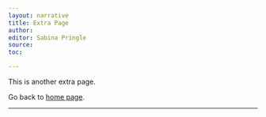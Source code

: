 ```yaml
---
layout: narrative
title: Extra Page
author:
editor: Sabina Pringle
source:
toc:

---
```


This is another extra page.

Go back to [home page](https://binipringle.github.io/property/).

---
